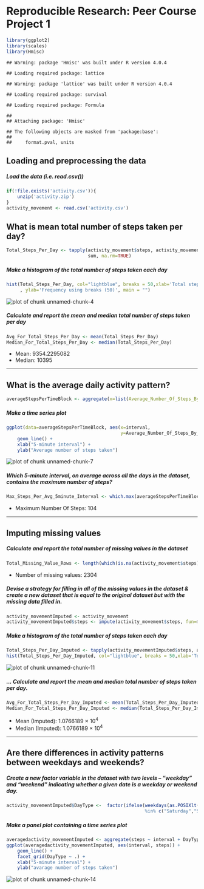 # Reproducible Research: Peer Course Project 1


```r
library(ggplot2)
library(scales)
library(Hmisc)
```

```
## Warning: package 'Hmisc' was built under R version 4.0.4
```

```
## Loading required package: lattice
```

```
## Warning: package 'lattice' was built under R version 4.0.4
```

```
## Loading required package: survival
```

```
## Loading required package: Formula
```

```
## 
## Attaching package: 'Hmisc'
```

```
## The following objects are masked from 'package:base':
## 
##     format.pval, units
```

## Loading and preprocessing the data
##### Load the data (i.e. read.csv())

```r
if(!file.exists('activity.csv')){
    unzip('activity.zip')
}
activity_movement <- read.csv('activity.csv')
```


## What is mean total number of steps taken per day?

```r
Total_Steps_Per_Day <- tapply(activity_movement$steps, activity_movement$date, 
                              sum, na.rm=TRUE)
```

##### Make a histogram of the total number of steps taken each day

```r
hist(Total_Steps_Per_Day, col="lightblue", breaks = 50,xlab='Total steps per day'
     , ylab='Frequency using breaks (50)', main = "")
```

![plot of chunk unnamed-chunk-4](figure/unnamed-chunk-4-1.png)

##### Calculate and report the mean and median total number of steps taken per day

```r
Avg_For_Total_Steps_Per_Day <- mean(Total_Steps_Per_Day)
Median_For_Total_Steps_Per_Day <- median(Total_Steps_Per_Day)
```

* Mean: 9354.2295082
* Median:  10395

-----

## What is the average daily activity pattern?

```r
averageStepsPerTimeBlock <- aggregate(x=list(Average_Number_Of_Steps_By_Interval=activity_movement$steps), by=list(interval=activity_movement$interval), FUN=mean, na.rm=TRUE)
```

##### Make a time series plot

```r
ggplot(data=averageStepsPerTimeBlock, aes(x=interval, 
                                          y=Average_Number_Of_Steps_By_Interval)) +
    geom_line() +
    xlab("5-minute interval") +
    ylab("Average number of steps taken") 
```

![plot of chunk unnamed-chunk-7](figure/unnamed-chunk-7-1.png)

##### Which 5-minute interval, on average across all the days in the dataset, contains the maximum number of steps?

```r
Max_Steps_Per_Avg_5minute_Interval <- which.max(averageStepsPerTimeBlock$Average_Number_Of_Steps_By_Interval)
```

* Maximum Number Of Steps: 104

----

## Imputing missing values

##### Calculate and report the total number of missing values in the dataset 

```r
Total_Missing_Value_Rows <- length(which(is.na(activity_movement$steps)))
```

* Number of missing values: 2304

##### Devise a strategy for filling in all of the missing values in the dataset & create a new dataset that is equal to the original dataset but with the missing data filled in.


```r
activity_movementImputed <- activity_movement
activity_movementImputed$steps <- impute(activity_movement$steps, fun=mean)
```



##### Make a histogram of the total number of steps taken each day 

```r
Total_Steps_Per_Day_Imputed <- tapply(activity_movementImputed$steps, activity_movementImputed$date, sum)
hist(Total_Steps_Per_Day_Imputed, col="lightblue", breaks = 50,xlab='Total steps per day (Imputed)', ylab='Frequency using breaks (50)', main = "")
```

![plot of chunk unnamed-chunk-11](figure/unnamed-chunk-11-1.png)

##### ... Calculate and report the mean and median total number of steps taken per day. 

```r
Avg_For_Total_Steps_Per_Day_Imputed <- mean(Total_Steps_Per_Day_Imputed)
Median_For_Total_Steps_Per_Day_Imputed <- median(Total_Steps_Per_Day_Imputed)
```
* Mean   (Imputed):  1.0766189 &times; 10<sup>4</sup>
* Median (Imputed):  1.0766189 &times; 10<sup>4</sup>


----

## Are there differences in activity patterns between weekdays and weekends?

##### Create a new factor variable in the dataset with two levels – “weekday” and “weekend” indicating whether a given date is a weekday or weekend day.


```r
activity_movementImputed$DayType <-  factor(ifelse(weekdays(as.POSIXlt(activity_movementImputed$date)) 
                                                   %in% c("Saturday","Sunday"), 'weekend', 'weekday'))
```

##### Make a panel plot containing a time series plot


```r
averagedactivity_movementImputed <- aggregate(steps ~ interval + DayType, data=activity_movementImputed, mean)
ggplot(averagedactivity_movementImputed, aes(interval, steps)) + 
    geom_line() + 
    facet_grid(DayType ~ .) +
    xlab("5-minute interval") + 
    ylab("avarage number of steps taken")
```

![plot of chunk unnamed-chunk-14](figure/unnamed-chunk-14-1.png)
